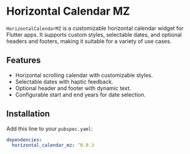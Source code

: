 # Horizontal Calendar MZ

`HorizontalCalendarMZ` is a customizable horizontal calendar widget for Flutter apps. It supports custom styles, selectable dates, and optional headers and footers, making it suitable for a variety of use cases.

## Features

- Horizontal scrolling calendar with customizable styles.
- Selectable dates with haptic feedback.
- Optional header and footer with dynamic text.
- Configurable start and end years for date selection.

## Installation

Add this line to your `pubspec.yaml`:
```yaml
dependencies:
  horizontal_calendar_mz: ^0.0.3
